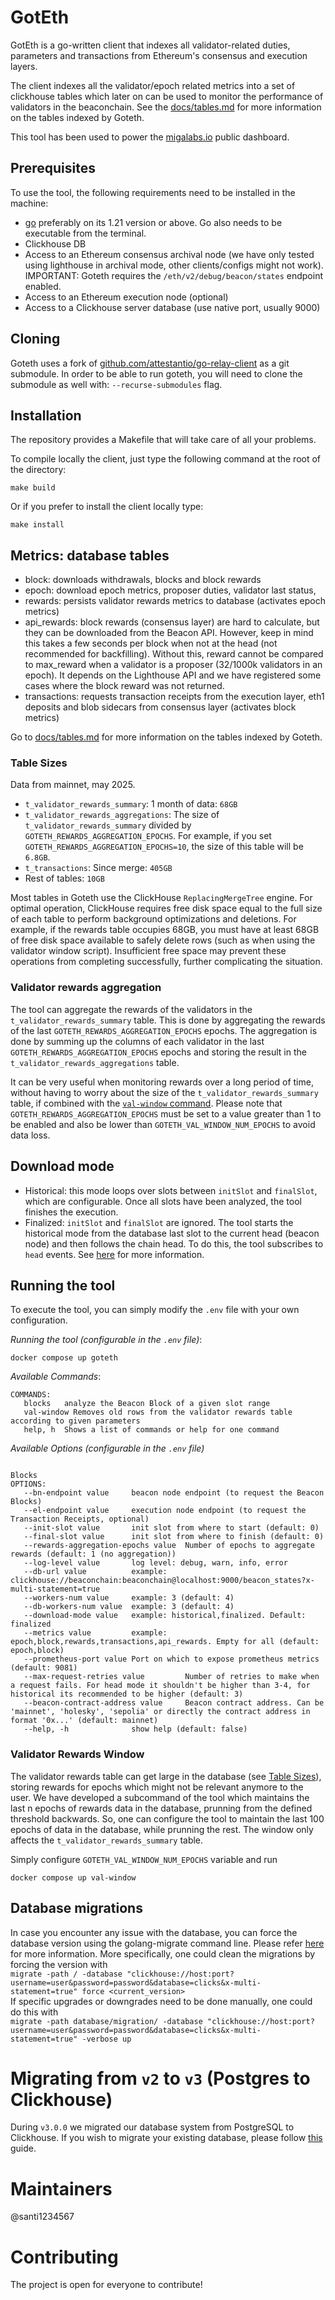 # GotEth

GotEth is a go-written client that indexes all validator-related duties, parameters and transactions from Ethereum's consensus and execution layers.

The client indexes all the validator/epoch related metrics into a set of clickhouse tables which later on can be used to monitor the performance of validators in the beaconchain. See the [docs/tables.md](https://github.com/migalabs/goteth/blob/master/docs/tables.md) for more information on the tables indexed by Goteth.

This tool has been used to power the [migalabs.io](https://migalabs.io/) public dashboard.

## Prerequisites

To use the tool, the following requirements need to be installed in the machine:

- [go](https://go.dev/doc/install) preferably on its 1.21 version or above. Go also needs to be executable from the terminal.
- Clickhouse DB
- Access to an Ethereum consensus archival node (we have only tested using lighthouse in archival mode, other clients/configs might not work). IMPORTANT: Goteth requires the `/eth/v2/debug/beacon/states` endpoint enabled.
- Access to an Ethereum execution node (optional)
- Access to a Clickhouse server database (use native port, usually 9000)

## Cloning

Goteth uses a fork of [github.com/attestantio/go-relay-client](https://github.com/attestantio/go-relay-client) as a git submodule. In order to be able to run goteth, you will need to clone the submodule as well with: `--recurse-submodules` flag.

## Installation

The repository provides a Makefile that will take care of all your problems.

To compile locally the client, just type the following command at the root of the directory:

```
make build
```

Or if you prefer to install the client locally type:

```
make install
```

## Metrics: database tables

- block: downloads withdrawals, blocks and block rewards
- epoch: download epoch metrics, proposer duties, validator last status,
- rewards: persists validator rewards metrics to database (activates epoch metrics)
- api_rewards: block rewards (consensus layer) are hard to calculate, but they can be downloaded from the Beacon API. However, keep in mind this takes a few seconds per block when not at the head (not recommended for backfilling). Without this, reward cannot be compared to max_reward when a validator is a proposer (32/1000k validators in an epoch). It depends on the Lighthouse API and we have registered some cases where the block reward was not returned.
- transactions: requests transaction receipts from the execution layer, eth1 deposits and blob sidecars from consensus layer (activates block metrics)

Go to [docs/tables.md](https://github.com/migalabs/goteth/blob/master/docs/tables.md) for more information on the tables indexed by Goteth.

### Table Sizes

Data from mainnet, may 2025.

- `t_validator_rewards_summary`: 1 month of data: `68GB`
- `t_validator_rewards_aggregations`: The size of `t_validator_rewards_summary` divided by `GOTETH_REWARDS_AGGREGATION_EPOCHS`. For example, if you set `GOTETH_REWARDS_AGGREGATION_EPOCHS=10`, the size of this table will be `6.8GB`.
- `t_transactions`: Since merge: `405GB`
- Rest of tables: `10GB`

Most tables in Goteth use the ClickHouse `ReplacingMergeTree` engine. For optimal operation, ClickHouse requires free disk space equal to the full size of each table to perform background optimizations and deletions. For example, if the rewards table occupies 68GB, you must have at least 68GB of free disk space available to safely delete rows (such as when using the validator window script). Insufficient free space may prevent these operations from completing successfully, further complicating the situation.

### Validator rewards aggregation

The tool can aggregate the rewards of the validators in the `t_validator_rewards_summary` table. This is done by aggregating the rewards of the last `GOTETH_REWARDS_AGGREGATION_EPOCHS` epochs. The aggregation is done by summing up the columns of each validator in the last `GOTETH_REWARDS_AGGREGATION_EPOCHS` epochs and storing the result in the `t_validator_rewards_aggregations` table.

It can be very useful when monitoring rewards over a long period of time, without having to worry about the size of the `t_validator_rewards_summary` table, if combined with the [`val-window` command](#validator-rewards-window). Please note that `GOTETH_REWARDS_AGGREGATION_EPOCHS` must be set to a value greater than 1 to be enabled and also be lower than `GOTETH_VAL_WINDOW_NUM_EPOCHS` to avoid data loss.

## Download mode

- Historical: this mode loops over slots between `initSlot` and `finalSlot`, which are configurable. Once all slots have been analyzed, the tool finishes the execution.
- Finalized: `initSlot` and `finalSlot` are ignored. The tool starts the historical mode from the database last slot to the current head (beacon node) and then follows the chain head. To do this, the tool subscribes to `head` events. See [here](https://ethereum.github.io/beacon-APIs/#/Events/eventstream) for more information.

## Running the tool

To execute the tool, you can simply modify the `.env` file with your own configuration.

_Running the tool (configurable in the `.env` file)_:

```
docker compose up goteth
```

_Available Commands_:

```
COMMANDS:
   blocks   analyze the Beacon Block of a given slot range
   val-window Removes old rows from the validator rewards table according to given parameters
   help, h  Shows a list of commands or help for one command
```

_Available Options (configurable in the `.env` file)_

```

Blocks
OPTIONS:
   --bn-endpoint value     beacon node endpoint (to request the Beacon Blocks)
   --el-endpoint value 	   execution node endpoint (to request the Transaction Receipts, optional)
   --init-slot value       init slot from where to start (default: 0)
   --final-slot value      init slot from where to finish (default: 0)
   --rewards-aggregation-epochs value  Number of epochs to aggregate rewards (default: 1 (no aggregation))
   --log-level value       log level: debug, warn, info, error
   --db-url value          example: clickhouse://beaconchain:beaconchain@localhost:9000/beacon_states?x-multi-statement=true
   --workers-num value     example: 3 (default: 4)
   --db-workers-num value  example: 3 (default: 4)
   --download-mode value   example: historical,finalized. Default: finalized
   --metrics value         example: epoch,block,rewards,transactions,api_rewards. Empty for all (default: epoch,block)
   --prometheus-port value Port on which to expose prometheus metrics (default: 9081)
   --max-request-retries value         Number of retries to make when a request fails. For head mode it shouldn't be higher than 3-4, for historical its recommended to be higher (default: 3)
   --beacon-contract-address value     Beacon contract address. Can be 'mainnet', 'holesky', 'sepolia' or directly the contract address in format '0x...' (default: mainnet)
   --help, -h              show help (default: false)
```

### Validator Rewards Window

The validator rewards table can get large in the database (see [Table Sizes](#table-sizes)), storing rewards for epochs which might not be relevant anymore to the user. We have developed a subcommand of the tool which maintains the last n epochs of rewards data in the database, prunning from the defined threshold backwards. So, one can configure the tool to maintain the last 100 epochs of data in the database, while prunning the rest.
The window only affects the `t_validator_rewards_summary` table.

Simply configure `GOTETH_VAL_WINDOW_NUM_EPOCHS` variable and run

```
docker compose up val-window
```

## Database migrations

In case you encounter any issue with the database, you can force the database version using the golang-migrate command line. Please refer [here](https://github.com/golang-migrate/migrate) for more information.
More specifically, one could clean the migrations by forcing the version with <br>
`migrate -path / -database "clickhouse://host:port?username=user&password=password&database=clicks&x-multi-statement=true" force <current_version>` <br>
If specific upgrades or downgrades need to be done manually, one could do this with <br>
`migrate -path database/migration/ -database "clickhouse://host:port?username=user&password=password&database=clicks&x-multi-statement=true" -verbose up`

# Migrating from `v2` to `v3` (Postgres to Clickhouse)

During `v3.0.0` we migrated our database system from PostgreSQL to Clickhouse.
If you wish to migrate your existing database, please follow [this](https://migalabs.notion.site/PostgreSQL-to-Clickhouse-migration-611a52a457824cd494d701773365f62f) guide.

# Maintainers

@santi1234567

# Contributing

The project is open for everyone to contribute!
